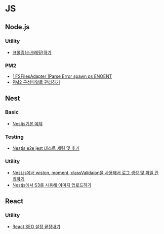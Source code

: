 # JS

## Node.js

### Utility

- [크롤링(스크래핑)하기](<./Node.js/Utility/%ED%81%AC%EB%A1%A4%EB%A7%81(%EC%8A%A4%ED%81%AC%EB%9E%98%ED%95%91)%ED%95%98%EA%B8%B0.md>)

### PM2

- [[ FSFilesAdapter ]Parse Error spawn ps ENOENT](./Node.js/PM2/Error/%5B%20FSFilesAdapter%20%5DParse%20Error%20spawn%20ps%20ENOENT.md)
- [PM2 구성파일로 관리하기](./Node.js/PM2/Error/PM2%20%EA%B5%AC%EC%84%B1%ED%8C%8C%EC%9D%BC%EB%A1%9C%20%EA%B4%80%EB%A6%AC%ED%95%98%EA%B8%B0.md)

## Nest

### Basic

- [Nestjs기본 예제](./Node.js/Nest.js/Basic/Nestjs%EA%B8%B0%EB%B3%B8%20%EC%98%88%EC%A0%9C.md)

### Testing

- [Nestjs e2e jest 테스트 세팅 및 후기](./Node.js/Nest.js/Testing/Nestjs%20e2e%20jest%20%ED%85%8C%EC%8A%A4%ED%8A%B8%20%EC%84%B8%ED%8C%85%20%EB%B0%8F%20%ED%9B%84%EA%B8%B0.md)

### Utility

- [Nest.js에서 wiston, moment, classValidaion을 사용해서 로그 생성 및 파일 관리하기](./Node.js/Nest.js/Utility/Nest.js%EC%97%90%EC%84%9C%20wiston%2C%20moment%2C%20classValidaion%EC%9D%84%20%EC%82%AC%EC%9A%A9%ED%95%B4%EC%84%9C%20%EB%A1%9C%EA%B7%B8%20%EC%83%9D%EC%84%B1%20%EB%B0%8F%20%ED%8C%8C%EC%9D%BC%20%EA%B4%80%EB%A6%AC%ED%95%98%EA%B8%B0.md)
- [Nestjs에서 S3를 사용해 이미지 업로드하기](./Node.js/Nest.js/Utility/Nestjs%EC%97%90%EC%84%9C%20S3%EB%A5%BC%20%EC%82%AC%EC%9A%A9%ED%95%B4%20%EC%9D%B4%EB%AF%B8%EC%A7%80%20%EC%97%85%EB%A1%9C%EB%93%9C%ED%95%98%EA%B8%B0.md)

## React

### Utility

- [React SEO 설정 끝장내기](./React.js/Utility/React%20SEO%20%EC%84%A4%EC%A0%95%20%EB%81%9D%EC%9E%A5%EB%82%B4%EA%B8%B0.md)
